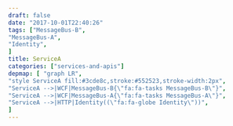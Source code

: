 ```yaml
---
draft: false
date: "2017-10-01T22:40:26"
tags: ["MessageBus-B",
"MessageBus-A",
"Identity",
]
title: ServiceA
categories: ["services-and-apis"]
depmap: [ "graph LR",
"style ServiceA fill:#3cde8c,stroke:#552523,stroke-width:2px",
"ServiceA -->|WCF|MessageBus-B{\"fa:fa-tasks MessageBus-B\"}",
"ServiceA -->|WCF|MessageBus-A{\"fa:fa-tasks MessageBus-A\"}",
"ServiceA -->|HTTP|Identity((\"fa:fa-globe Identity\"))",
]
---
```

			